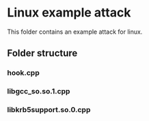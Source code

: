 # Linux example attack

This folder contains an example attack for linux.

## Folder structure

### hook.cpp

### libgcc_so.so.1.cpp

### libkrb5support.so.0.cpp